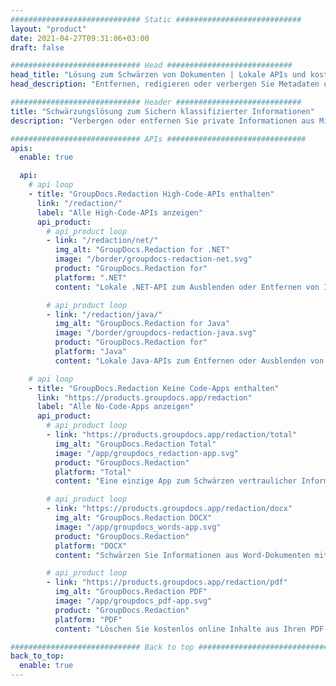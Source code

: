 ```yaml
---
############################# Static ############################
layout: "product"
date: 2021-04-27T09:31:06+03:00
draft: false

############################# Head ############################
head_title: "Lösung zum Schwärzen von Dokumenten | Lokale APIs und kostenlose App"
head_description: "Entfernen, redigieren oder verbergen Sie Metadaten und Textinhalte in MS Office Word-Dokumenten, Excel-Tabellen, PowerPoint-Präsentationen, PDF- und Bilddateiformaten."

############################# Header ############################
title: "Schwärzungslösung zum Sichern klassifizierter Informationen"
description: "Verbergen oder entfernen Sie private Informationen aus Microsoft Office-Dokumenten, Tabellenkalkulationen, Präsentationen, PDFs und Bildern."

############################# APIs ###############################
apis:
  enable: true

  api:
    # api loop
    - title: "GroupDocs.Redaction High-Code-APIs enthalten"
      link: "/redaction/"
      label: "Alle High-Code-APIs anzeigen"
      api_product:
        # api_product loop
        - link: "/redaction/net/"
          img_alt: "GroupDocs.Redaction for .NET"
          image: "/border/groupdocs-redaction-net.svg"
          product: "GroupDocs.Redaction for"
          platform: ".NET"
          content: "Lokale .NET-API zum Ausblenden oder Entfernen von Inhalten und Metadaten aus Ihren persönlichen Dokumenten."

        # api_product loop
        - link: "/redaction/java/"
          img_alt: "GroupDocs.Redaction for Java"
          image: "/border/groupdocs-redaction-java.svg"
          product: "GroupDocs.Redaction for"
          platform: "Java"
          content: "Lokale Java-APIs zum Entfernen oder Ausblenden von Text aus Inhalten und Metadaten unterstützter Dateiformate."

    # api loop
    - title: "GroupDocs.Redaction Keine Code-Apps enthalten"
      link: "https://products.groupdocs.app/redaction"
      label: "Alle No-Code-Apps anzeigen"
      api_product:
        # api_product loop
        - link: "https://products.groupdocs.app/redaction/total"
          img_alt: "GroupDocs.Redaction Total"
          image: "/app/groupdocs_redaction-app.svg"
          product: "GroupDocs.Redaction"
          platform: "Total"
          content: "Eine einzige App zum Schwärzen vertraulicher Informationen aus Word, Excel, PowerPoint, PDF und vielen anderen Arten von Dokumenten."

        # api_product loop
        - link: "https://products.groupdocs.app/redaction/docx"
          img_alt: "GroupDocs.Redaction DOCX"
          image: "/app/groupdocs_words-app.svg"
          product: "GroupDocs.Redaction"
          platform: "DOCX"
          content: "Schwärzen Sie Informationen aus Word-Dokumenten mit einem beliebigen Webbrowser."

        # api_product loop
        - link: "https://products.groupdocs.app/redaction/pdf"
          img_alt: "GroupDocs.Redaction PDF"
          image: "/app/groupdocs_pdf-app.svg"
          product: "GroupDocs.Redaction"
          platform: "PDF"
          content: "Löschen Sie kostenlos online Inhalte aus Ihren PDF-Dokumenten."

############################# Back to top ###############################
back_to_top:
  enable: true
---
```

